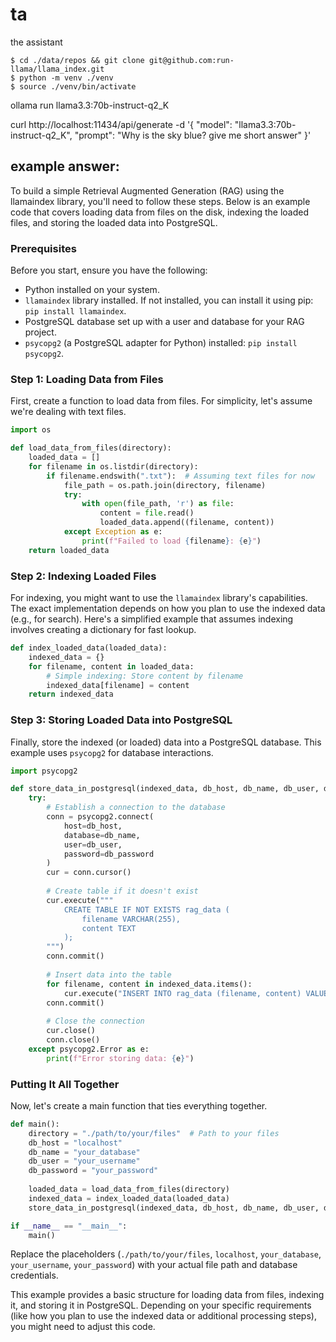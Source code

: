 # ta
the assistant 

```
$ cd ./data/repos && git clone git@github.com:run-llama/llama_index.git
$ python -m venv ./venv
$ source ./venv/bin/activate
``` 
ollama run llama3.3:70b-instruct-q2_K

curl http://localhost:11434/api/generate -d '{
  "model": "llama3.3:70b-instruct-q2_K",
  "prompt": "Why is the sky blue? give me short answer"
}'

## example answer:

To build a simple Retrieval Augmented Generation (RAG) using the llamaindex library, you'll need to follow these steps. Below is an example code that covers loading data from files on the disk, indexing the loaded files, and storing the loaded data into PostgreSQL.

### Prerequisites
Before you start, ensure you have the following:
- Python installed on your system.
- `llamaindex` library installed. If not installed, you can install it using pip: `pip install llamaindex`.
- PostgreSQL database set up with a user and database for your RAG project.
- `psycopg2` (a PostgreSQL adapter for Python) installed: `pip install psycopg2`.

### Step 1: Loading Data from Files
First, create a function to load data from files. For simplicity, let's assume we're dealing with text files.

```python
import os

def load_data_from_files(directory):
    loaded_data = []
    for filename in os.listdir(directory):
        if filename.endswith(".txt"):  # Assuming text files for now
            file_path = os.path.join(directory, filename)
            try:
                with open(file_path, 'r') as file:
                    content = file.read()
                    loaded_data.append((filename, content))
            except Exception as e:
                print(f"Failed to load {filename}: {e}")
    return loaded_data
```

### Step 2: Indexing Loaded Files
For indexing, you might want to use the `llamaindex` library's capabilities. The exact implementation depends on how you plan to use the indexed data (e.g., for search). Here's a simplified example that assumes indexing involves creating a dictionary for fast lookup.

```python
def index_loaded_data(loaded_data):
    indexed_data = {}
    for filename, content in loaded_data:
        # Simple indexing: Store content by filename
        indexed_data[filename] = content
    return indexed_data
```

### Step 3: Storing Loaded Data into PostgreSQL
Finally, store the indexed (or loaded) data into a PostgreSQL database. This example uses `psycopg2` for database interactions.

```python
import psycopg2

def store_data_in_postgresql(indexed_data, db_host, db_name, db_user, db_password):
    try:
        # Establish a connection to the database
        conn = psycopg2.connect(
            host=db_host,
            database=db_name,
            user=db_user,
            password=db_password
        )
        cur = conn.cursor()
        
        # Create table if it doesn't exist
        cur.execute("""
            CREATE TABLE IF NOT EXISTS rag_data (
                filename VARCHAR(255),
                content TEXT
            );
        """)
        conn.commit()
        
        # Insert data into the table
        for filename, content in indexed_data.items():
            cur.execute("INSERT INTO rag_data (filename, content) VALUES (%s, %s);", (filename, content))
        conn.commit()
        
        # Close the connection
        cur.close()
        conn.close()
    except psycopg2.Error as e:
        print(f"Error storing data: {e}")
```

### Putting It All Together
Now, let's create a main function that ties everything together.

```python
def main():
    directory = "./path/to/your/files"  # Path to your files
    db_host = "localhost"
    db_name = "your_database"
    db_user = "your_username"
    db_password = "your_password"
    
    loaded_data = load_data_from_files(directory)
    indexed_data = index_loaded_data(loaded_data)
    store_data_in_postgresql(indexed_data, db_host, db_name, db_user, db_password)

if __name__ == "__main__":
    main()
```

Replace the placeholders (`./path/to/your/files`, `localhost`, `your_database`, `your_username`, `your_password`) with your actual file path and database credentials.

This example provides a basic structure for loading data from files, indexing it, and storing it in PostgreSQL. Depending on your specific requirements (like how you plan to use the indexed data or additional processing steps), you might need to adjust this code.